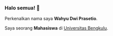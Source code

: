 ### Halo semua! 👋

Perkenalkan nama saya **Wahyu Dwi Prasetio**.

Saya seorang **Mahasiswa** di [Universitas Bengkulu](https://pak.unib.ac.id/).

<!--
**wdprsto/wdprsto** is a ✨ _special_ ✨ repository because its `README.md` (this file) appears on your GitHub profile.

Here are some ideas to get you started:

- 🔭 I’m currently working on ...
- 🌱 I’m currently learning ...
- 👯 I’m looking to collaborate on ...
- 🤔 I’m looking for help with ...
- 💬 Ask me about ...
- 📫 How to reach me: ...
- 😄 Pronouns: ...
- ⚡ Fun fact: ...
-->
